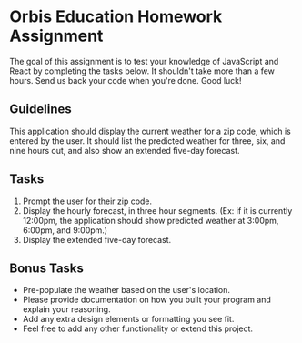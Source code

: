 # **Orbis Education Homework Assignment**

The goal of this assignment is to test your knowledge of JavaScript and React by completing the tasks below. It shouldn't take more than a few hours. Send us back your code when you're done. Good luck!

## **Guidelines**

This application should display the current weather for a zip code, which is entered by the user. It should list the predicted weather for three, six, and nine hours out, and also show an extended five-day forecast.

## **Tasks**

1. Prompt the user for their zip code.
2. Display the hourly forecast, in three hour segments. (Ex: if it is currently 12:00pm, the application should show predicted weather at 3:00pm, 6:00pm, and 9:00pm.)
3. Display the extended five-day forecast.

## **Bonus Tasks**

- Pre-populate the weather based on the user's location.
- Please provide documentation on how you built your program and explain your reasoning.
- Add any extra design elements or formatting you see fit.
- Feel free to add any other functionality or extend this project.
